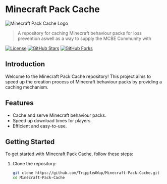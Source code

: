 # Minecraft Pack Cache

![Minecraft Pack Cache Logo](![logo](https://github.com/TrippleAWap/Minecraft-Pack-Cache/assets/90356816/f557c5a6-11f3-479a-b546-ecfef2a17b73))

> A repository for caching Minecraft behaviour packs for loss prevention aswell as a way to supply the MCBE Community with

[![License](https://img.shields.io/badge/License-MIT-blue.svg)](LICENSE)
[![GitHub Stars](https://img.shields.io/github/stars/TrippleAWap/Minecraft-Pack-Cache.svg)](https://github.com/TrippleAWap/Minecraft-Pack-Cache/stargazers)
[![GitHub Forks](https://img.shields.io/github/forks/TrippleAWap/Minecraft-Pack-Cache.svg)](https://github.com/TrippleAWap/Minecraft-Pack-Cache/network/members)

## Introduction

Welcome to the Minecraft Pack Cache repository! This project aims to speed up the creation process of Minecraft behaviour packs by providing a caching mechanism.

## Features

- Cache and serve Minecraft behaviour packs.
- Speed up download times for players.
- Efficient and easy-to-use.

## Getting Started

To get started with Minecraft Pack Cache, follow these steps:

1. Clone the repository:
   ```bash
   git clone https://github.com/TrippleAWap/Minecraft-Pack-Cache.git
   cd Minecraft-Pack-Cache
  ```
